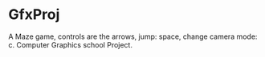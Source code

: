 # GfxProj
A Maze game, controls are the arrows,
jump: space, change camera mode: c.
Computer Graphics school Project.
